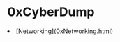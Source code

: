 <head>
  <meta charset="utf-8">
  <meta name="viewport" content="width=device-width, initial-scale=1.0">
  <link rel="stylesheet" href="https://stackedit.io/style.css" /?
</head>

# 0xCyberDump

<li> [Networking](0xNetworking.html) </li>
